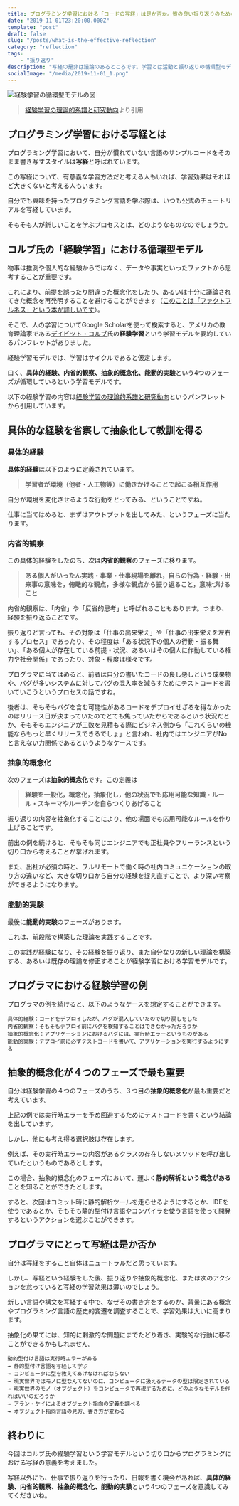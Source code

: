 ```yaml
---
title: プログラミング学習における「コードの写経」は是か否か。質の良い振り返りのための「経験学習モデル」
date: "2019-11-01T23:20:00.000Z"
template: "post"
draft: false
slug: "/posts/what-is-the-effective-reflection"
category: "reflection"
tags: 
    - "振り返り"
description: "写経の是非は議論のあるところです。学習とは活動と振り返りの循環型モデルであるというコルブ氏の「経験学習」を通して問題を捉え直しましょう"
socialImage: "/media/2019-11-01_1.png"
---
```


![経験学習の循環型モデルの図](/media/2019-11-01_1.png)
>[経験学習の理論的系譜と研究動向](https://www.jil.go.jp/institute/zassi/backnumber/2013/10/pdf/004-014.pdf)より引用

## プログラミング学習における写経とは
プログラミング学習において、自分が慣れていない言語のサンプルコードをそのまま書き写すスタイルは**写経**と呼ばれています。

この写経について、有意義な学習方法だと考える人もいれば、学習効果はそれほど大きくないと考える人もいます。

自分でも興味を持ったプログラミング言語を学ぶ際は、いつも公式のチュートリアルを写経しています。

そもそも人が新しいことを学ぶプロセスとは、どのようなものなのでしょうか。

## コルブ氏の「経験学習」における循環型モデル
物事は推測や個人的な経験からではなく、データや事実といったファクトから思考することが重要です。

これにより、前提を誤ったり間違った概念化をしたり、あるいは十分に議論されてきた概念を再発明することを避けることができます（[このことは「ファクトフルネス」という本が詳しいです](https://amzn.to/36s8J5F)）。

そこで、人の学習についてGoogle Scholarを使って検索すると、アメリカの教育理論家である[デイビット・コルブ](https://en.wikipedia.org/wiki/David_A._Kolb)氏の**経験学習**という学習モデルを要約しているパンフレットがありました。

経験学習モデルでは、学習はサイクルであると仮定します。

曰く、**具体的経験、内省的観察、抽象的概念化、能動的実験**という4つのフェーズが循環しているという学習モデルです。

以下の経験学習の内容は[経験学習の理論的系譜と研究動向](https://www.jil.go.jp/institute/zassi/backnumber/2013/10/pdf/004-014.pdf)というパンフレットから引用しています。

## 具体的な経験を省察して抽象化して教訓を得る
### 具体的経験
**具体的経験**は以下のように定義されています。

> **学習者が環境（他者・人工物等）に働きかけることで起こる相互作用**

自分が環境を変化させるような行動をとってみる、ということですね。

仕事に当てはめると、まずはアウトプットを出してみた、というフェーズに当たります。

### 内省的観察
この具体的経験をしたのち、次は**内省的観察**のフェーズに移ります。

> **ある個人がいったん実践・事業・仕事現場を離れ，自らの行為・経験・出来事の意味を，俯瞰的な観点，多様な観点から振り返ること，意味づけること**

内省的観察は、「内省」や「反省的思考」と呼ばれることもあります。つまり、経験を振り返ることです。

振り返りと言っても、その対象は「仕事の出来栄え」や「仕事の出来栄えを左右するプロセス」であったり、その程度は「ある状況下の個人の行動・振る舞い」、「ある個人が存在している前提・状況、あるいはその個人に作動している権力や社会関係」であったり、対象・程度は様々です。

プログラマに当てはめると、前者は自分の書いたコードの良し悪しという成果物や、バグが多いシステムに対してバグの混入率を減らすためにテストコードを書いていこうというプロセスの話ですね。

後者は、そもそもバグを含む可能性があるコードをデプロイせざるを得なかったのはリリース日が決まっていたのでとても焦っていたからであるという状況だとか、そもそもエンジニアが工数を見積もる際にビジネス側から「これくらいの機能ならもっと早くリリースできるでしょ」と言われ、社内ではエンジニアがNoと言えない力関係であるというようなケースです。

### 抽象的概念化
次のフェーズは**抽象的概念化**です。この定義は

> **経験を一般化，概念化，抽象化し，他の状況でも応用可能な知識・ルール・スキーマやルーチンを自らつくりあげること**

振り返りの内容を抽象化することにより、他の場面でも応用可能なルールを作り上げることです。

前出の例を続けると、そもそも同じエンジニアでも正社員やフリーランスという切り口から考えることが挙げれます。

また、出社が必須の時と、フルリモートで働く時の社内コミュニケーションの取り方の違いなど、大きな切り口から自分の経験を捉え直すことで、より深い考察ができるようになります。

### 能動的実験
最後に**能動的実験**のフェーズがあります。

これは、前段階で構築した理論を実践することです。

この実践が経験になり、その経験を振り返り、また自分なりの新しい理論を構築する、あるいは既存の理論を修正することが経験学習における学習モデルです。

## プログラマにおける経験学習の例
プログラマの例を続けると、以下のようなケースを想定することができます。

```
具体的経験：コードをデプロイしたが、バグが混入していたので切り戻しをした
内省的観察：そもそもデプロイ前にバグを検知することはできなかっただろうか
抽象的概念化：アプリケーションにおけるバグには、実行時エラーというものがある
能動的実験：デプロイ前に必ずテストコードを書いて、アプリケーションを実行するようにする
```

## 抽象的概念化が４つのフェーズで最も重要
自分は経験学習の４つのフェーズのうち、３つ目の**抽象的概念化**が最も重要だと考えています。

上記の例では実行時エラーを予め回避するためにテストコードを書くという結論を出しています。

しかし、他にも考え得る選択肢は存在します。

例えば、その実行時エラーの内容があるクラスの存在しないメソッドを呼び出していたというものであるとします。

この場合、抽象的概念化のフェーズにおいて、運よく**静的解析という概念がある**ことを知ることができたとします。

すると、次回はコミット時に静的解析ツールを走らせるようにするとか、IDEを使うであるとか、そもそも静的型付け言語やコンパイラを使う言語を使って開発するというアクションを選ぶことができます。

## プログラマにとって写経は是か否か
自分は写経をすること自体はニュートラルだと思っています。

しかし、写経という経験をした後、振り返りや抽象的概念化、または次のアクションを怠っていると写経の学習効果は薄いのでしょう。

新しい言語や構文を写経する中で、なぜその書き方をするのか、背景にある概念やプログラミング言語の歴史的変遷を調査することで、学習効果は大いに高まります。

抽象化の果てには、知的に刺激的な問題にまでたどり着き、実験的な行動に移ることができるかもしれません。

```
動的型付け言語は実行時エラーがある
→ 静的型付け言語を写経して学ぶ
→ コンピュータに型を教えてあげなければならない
→ 現実世界ではモノに型なんてないのに、コンピュータに扱えるデータの型は限定されている
→ 現実世界のモノ（オブジェクト）をコンピュータで再現するために、どのようなモデルを作ればいいのだろうか
→ アラン・ケイによるオブジェクト指向の定義を調べる
→ オブジェクト指向言語の見方、書き方が変わる
```

## 終わりに
今回はコルブ氏の経験学習という学習モデルという切り口からプログラミングにおける写経の意義を考えました。

写経以外にも、仕事で振り返りを行ったり、日報を書く機会があれば、**具体的経験、内省的観察、抽象的概念化、能動的実験**という4つのフェーズを意識してみてくださいね。
